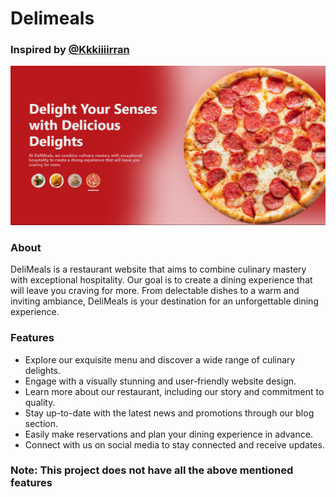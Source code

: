# Delimeals

### Inspired by [@Kkkiiiirran](https://github.com/Kkkiiiirran)

![Hero section preview](public/img/screenshot.png)

### About
DeliMeals is a restaurant website that aims to combine culinary mastery with exceptional hospitality. Our goal is to create a dining experience that will leave you craving for more. From delectable dishes to a warm and inviting ambiance, DeliMeals is your destination for an unforgettable dining experience.

### Features
- Explore our exquisite menu and discover a wide range of culinary delights.
- Engage with a visually stunning and user-friendly website design.
- Learn more about our restaurant, including our story and commitment to quality.
- Stay up-to-date with the latest news and promotions through our blog section.
- Easily make reservations and plan your dining experience in advance.
- Connect with us on social media to stay connected and receive updates.

### Note: This project does not have all the above mentioned features